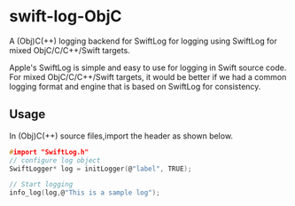 # swift-log-ObjC

A (Obj)C(++) logging backend for SwiftLog for logging using SwiftLog for mixed ObjC/C/C++/Swift targets.


Apple's SwiftLog is simple and easy to use for logging in Swift source code. For mixed ObjC/C/C++/Swift targets, it would be better if we had a common logging format and engine that is based on SwiftLog for consistency.


## Usage

In (Obj)C(++) source files,import the header as shown below.

```C
#import "SwiftLog.h"
// configure log object
SwiftLogger* log = initLogger(@"label", TRUE);

// Start logging
info_log(log,@"This is a sample log");
```
